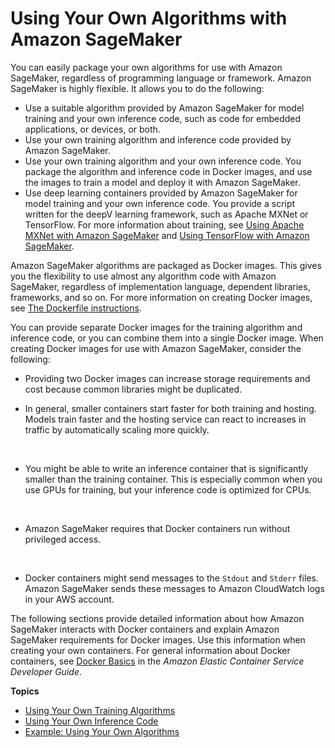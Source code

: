 # Using Your Own Algorithms with Amazon SageMaker<a name="your-algorithms"></a>

 

You can easily package your own algorithms for use with Amazon SageMaker, regardless of programming language or framework\. Amazon SageMaker is highly flexible\. It allows you to do the following:
+ Use a suitable algorithm provided by Amazon SageMaker for model training and your own inference code, such as code for embedded applications, or devices, or both\.
+ Use your own training algorithm and inference code provided by Amazon SageMaker\. 
+ Use your own training algorithm and your own inference code\. You package the algorithm and inference code in Docker images, and use the images to train a model and deploy it with Amazon SageMaker\.
+ Use deep learning containers provided by Amazon SageMaker for model training and your own inference code\. You provide a script written for the deepV learning framework, such as Apache MXNet or TensorFlow\. For more information about training, see [Using Apache MXNet with Amazon SageMaker](mxnet.md) and [Using TensorFlow with Amazon SageMaker](tf.md)\. 

Amazon SageMaker algorithms are packaged as Docker images\. This gives you the flexibility to use almost any algorithm code with Amazon SageMaker, regardless of implementation language, dependent libraries, frameworks, and so on\. For more information on creating Docker images, see [The Dockerfile instructions](https://docs.docker.com/engine/userguide/eng-image/dockerfile_best-practices/#the-dockerfile-instructions)\.

You can provide separate Docker images for the training algorithm and inference code, or you can combine them into a single Docker image\. When creating Docker images for use with Amazon SageMaker, consider the following:
+ Providing two Docker images can increase storage requirements and cost because common libraries might be duplicated\.
+ In general, smaller containers start faster for both training and hosting\. Models train faster and the hosting service can react to increases in traffic by automatically scaling more quickly\.

   
+ You might be able to write an inference container that is significantly smaller than the training container\. This is especially common when you use GPUs for training, but your inference code is optimized for CPUs\.

   
+  Amazon SageMaker requires that Docker containers run without privileged access\.

   
+ Docker containers might send messages to the `Stdout` and `Stderr` files\. Amazon SageMaker sends these messages to Amazon CloudWatch logs in your AWS account\.

The following sections provide detailed information about how Amazon SageMaker interacts with Docker containers and explain Amazon SageMaker requirements for Docker images\. Use this information when creating your own containers\. For general information about Docker containers, see [Docker Basics](http://docs.aws.amazon.com/AmazonECS/latest/developerguide/docker-basics.html) in the *Amazon Elastic Container Service Developer Guide*\.

**Topics**
+ [Using Your Own Training Algorithms](your-algorithms-training-algo.md)
+ [Using Your Own Inference Code](your-algorithms-inference-code.md)
+ [Example: Using Your Own Algorithms](adv-bring-own-examples.md)